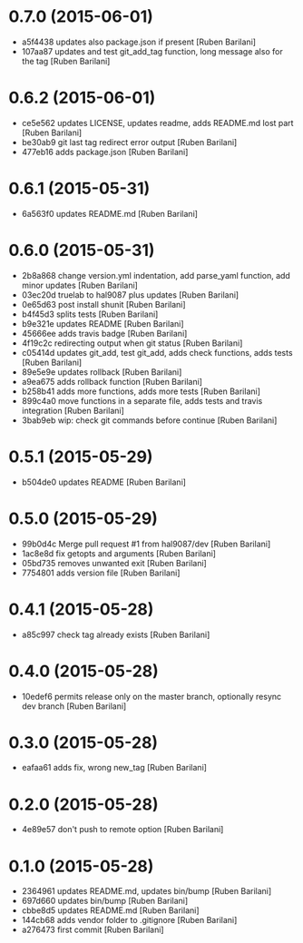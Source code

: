 # 0.7.0 (2015-06-01)

- a5f4438 updates also package.json if present [Ruben Barilani]
- 107aa87 updates and test git_add_tag function, long message also for the tag [Ruben Barilani]


# 0.6.2 (2015-06-01)

- ce5e562 updates LICENSE, updates readme, adds README.md lost part [Ruben Barilani]
- be30ab9 git last tag redirect error output [Ruben Barilani]
- 477eb16 adds package.json [Ruben Barilani]


# 0.6.1 (2015-05-31)

- 6a563f0 updates README.md [Ruben Barilani]


# 0.6.0 (2015-05-31)

- 2b8a868 change version.yml indentation, add parse_yaml function, add minor updates [Ruben Barilani]
- 03ec20d truelab to hal9087 plus updates [Ruben Barilani]
- 0e65d63 post install shunit [Ruben Barilani]
- b4f45d3 splits tests [Ruben Barilani]
- b9e321e updates README [Ruben Barilani]
- 45666ee adds travis badge [Ruben Barilani]
- 4f19c2c redirecting output when git status [Ruben Barilani]
- c05414d updates git_add, test git_add, adds check functions, adds tests [Ruben Barilani]
- 89e5e9e updates rollback [Ruben Barilani]
- a9ea675 adds rollback function [Ruben Barilani]
- b258b41 adds more functions, adds more tests [Ruben Barilani]
- 899c4a0 move functions in a separate file, adds tests and travis integration [Ruben Barilani]
- 3bab9eb wip: check git commands before continue [Ruben Barilani]


# 0.5.1 (2015-05-29)

- b504de0 updates README [Ruben Barilani]


# 0.5.0 (2015-05-29)

- 99b0d4c Merge pull request #1 from hal9087/dev [Ruben Barilani]
- 1ac8e8d fix getopts and arguments [Ruben Barilani]
- 05bd735 removes unwanted exit [Ruben Barilani]
- 7754801 adds version file [Ruben Barilani]


# 0.4.1 (2015-05-28)

- a85c997 check tag already exists [Ruben Barilani]


# 0.4.0 (2015-05-28)

- 10edef6 permits release only on the master branch, optionally resync dev branch [Ruben Barilani]


# 0.3.0 (2015-05-28)

- eafaa61 adds fix, wrong new_tag [Ruben Barilani]


# 0.2.0 (2015-05-28)

- 4e89e57 don't push to remote option [Ruben Barilani]


# 0.1.0 (2015-05-28)

- 2364961 updates README.md, updates bin/bump [Ruben Barilani]
- 697d660 updates bin/bump [Ruben Barilani]
- cbbe8d5 updates README.md [Ruben Barilani]
- 144cb68 adds vendor folder to .gitignore [Ruben Barilani]
- a276473 first commit [Ruben Barilani]

